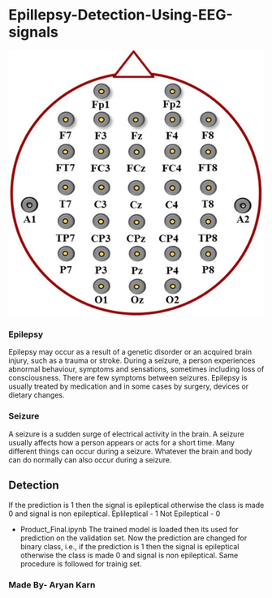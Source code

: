 # Epillepsy-Detection-Using-EEG-signals

<p align="center">
    <img src="EEG Brain Module.jpg" alt="Image"/>
</p>


### Epilepsy
Epilepsy may occur as a result of a genetic disorder or an acquired brain injury, such as a trauma or stroke.
During a seizure, a person experiences abnormal behaviour, symptoms and sensations, sometimes including loss of consciousness. There are few symptoms between seizures.
Epilepsy is usually treated by medication and in some cases by surgery, devices or dietary changes.
### Seizure
A seizure is a sudden surge of electrical activity in the brain.
A seizure usually affects how a person appears or acts for a short time.
Many different things can occur during a seizure. Whatever the brain and body can do normally can also occur during a seizure.

## Detection 
If the prediction is 1 then the signal is epileptical otherwise the class is made 0 and signal is non epileptical.
Eplileptical - 1 Not Epileptical - 0
- Product_Final.ipynb
The trained model is loaded then its used for prediction on the validation set. Now the prediction are changed for binary class, i.e., if the prediction is 1 then the signal is epileptical otherwise the class is made 0 and signal is non epileptical. Same procedure is followed for trainig set.

### Made By- Aryan Karn
